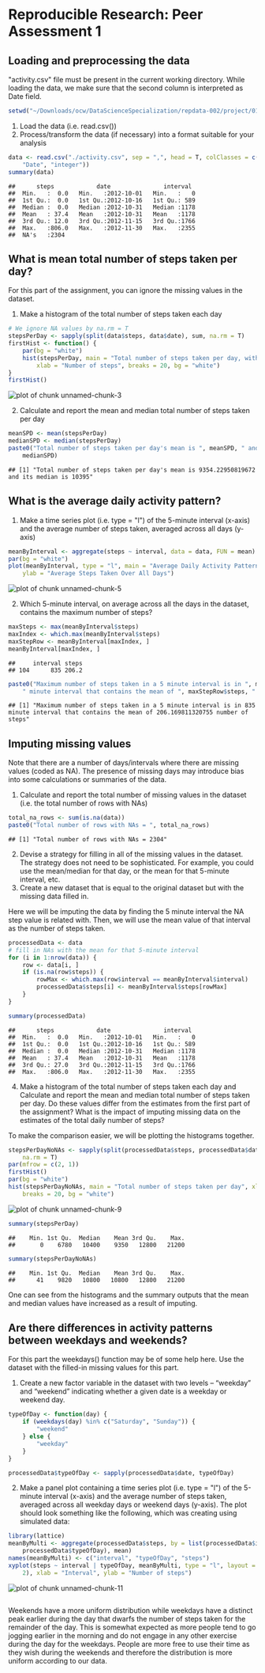 # Reproducible Research: Peer Assessment 1


## Loading and preprocessing the data

"activity.csv" file must be present in the current working directory. While loading the data, we make sure that the second column is interpreted as Date field.

```r
setwd("~/Downloads/ocw/DataScienceSpecialization/repdata-002/project/01/RepData_PeerAssessment1")
```

1. Load the data (i.e. read.csv())
2. Process/transform the data (if necessary) into a format suitable for your analysis


```r
data <- read.csv("./activity.csv", sep = ",", head = T, colClasses = c("integer", 
    "Date", "integer"))
summary(data)
```

```
##      steps            date               interval   
##  Min.   :  0.0   Min.   :2012-10-01   Min.   :   0  
##  1st Qu.:  0.0   1st Qu.:2012-10-16   1st Qu.: 589  
##  Median :  0.0   Median :2012-10-31   Median :1178  
##  Mean   : 37.4   Mean   :2012-10-31   Mean   :1178  
##  3rd Qu.: 12.0   3rd Qu.:2012-11-15   3rd Qu.:1766  
##  Max.   :806.0   Max.   :2012-11-30   Max.   :2355  
##  NA's   :2304
```


## What is mean total number of steps taken per day?

For this part of the assignment, you can ignore the missing values in the dataset.

1. Make a histogram of the total number of steps taken each day

```r
# We ignore NA values by na.rm = T
stepsPerDay <- sapply(split(data$steps, data$date), sum, na.rm = T)
firstHist <- function() {
    par(bg = "white")
    hist(stepsPerDay, main = "Total number of steps taken per day, with NA", 
        xlab = "Number of steps", breaks = 20, bg = "white")
}
firstHist()
```

![plot of chunk unnamed-chunk-3](figure/unnamed-chunk-3.png) 


2. Calculate and report the mean and median total number of steps taken per day

```r
meanSPD <- mean(stepsPerDay)
medianSPD <- median(stepsPerDay)
paste0("Total number of steps taken per day's mean is ", meanSPD, " and its median is ", 
    medianSPD)
```

```
## [1] "Total number of steps taken per day's mean is 9354.22950819672 and its median is 10395"
```



## What is the average daily activity pattern?


1. Make a time series plot (i.e. type = "l") of the 5-minute interval (x-axis) and the average number of steps taken, averaged across all days (y-axis)

```r
meanByInterval <- aggregate(steps ~ interval, data = data, FUN = mean)
par(bg = "white")
plot(meanByInterval, type = "l", main = "Average Daily Activity Pattern", xlab = "5-minute Intervals Over Day", 
    ylab = "Average Steps Taken Over All Days")
```

![plot of chunk unnamed-chunk-5](figure/unnamed-chunk-5.png) 


2. Which 5-minute interval, on average across all the days in the dataset, contains the maximum number of steps?

```r
maxSteps <- max(meanByInterval$steps)
maxIndex <- which.max(meanByInterval$steps)
maxStepRow <- meanByInterval[maxIndex, ]
meanByInterval[maxIndex, ]
```

```
##     interval steps
## 104      835 206.2
```

```r
paste0("Maximum number of steps taken in a 5 minute interval is in ", maxStepRow$interval, 
    " minute interval that contains the mean of ", maxStepRow$steps, " number of steps")
```

```
## [1] "Maximum number of steps taken in a 5 minute interval is in 835 minute interval that contains the mean of 206.169811320755 number of steps"
```


## Imputing missing values

Note that there are a number of days/intervals where there are missing values (coded as NA). The presence of missing days may introduce bias into some calculations or summaries of the data.

1. Calculate and report the total number of missing values in the dataset (i.e. the total number of rows with NAs)

```r
total_na_rows <- sum(is.na(data))
paste0("Total number of rows with NAs = ", total_na_rows)
```

```
## [1] "Total number of rows with NAs = 2304"
```


2. Devise a strategy for filling in all of the missing values in the dataset. The strategy does not need to be sophisticated. For example, you could use the mean/median for that day, or the mean for that 5-minute interval, etc.
3. Create a new dataset that is equal to the original dataset but with the missing data filled in.

Here we will be imputing the data by finding the 5 minute interval the NA step value is related with. Then, we will use the mean value of that interval as the number of steps taken.


```r
processedData <- data
# fill in NAs with the mean for that 5-minute interval
for (i in 1:nrow(data)) {
    row <- data[i, ]
    if (is.na(row$steps)) {
        rowMax <- which.max(row$interval == meanByInterval$interval)
        processedData$steps[i] <- meanByInterval$steps[rowMax]
    }
}

summary(processedData)
```

```
##      steps            date               interval   
##  Min.   :  0.0   Min.   :2012-10-01   Min.   :   0  
##  1st Qu.:  0.0   1st Qu.:2012-10-16   1st Qu.: 589  
##  Median :  0.0   Median :2012-10-31   Median :1178  
##  Mean   : 37.4   Mean   :2012-10-31   Mean   :1178  
##  3rd Qu.: 27.0   3rd Qu.:2012-11-15   3rd Qu.:1766  
##  Max.   :806.0   Max.   :2012-11-30   Max.   :2355
```


4. Make a histogram of the total number of steps taken each day and Calculate and report the mean and median total number of steps taken per day. Do these values differ from the estimates from the first part of the assignment? What is the impact of imputing missing data on the estimates of the total daily number of steps?

To make the comparison easier, we will be plotting the histograms together.


```r
stepsPerDayNoNAs <- sapply(split(processedData$steps, processedData$date), sum, 
    na.rm = T)
par(mfrow = c(2, 1))
firstHist()
par(bg = "white")
hist(stepsPerDayNoNAs, main = "Total number of steps taken per day", xlab = "Number of steps", 
    breaks = 20, bg = "white")
```

![plot of chunk unnamed-chunk-9](figure/unnamed-chunk-9.png) 

```r
summary(stepsPerDay)
```

```
##    Min. 1st Qu.  Median    Mean 3rd Qu.    Max. 
##       0    6780   10400    9350   12800   21200
```

```r
summary(stepsPerDayNoNAs)
```

```
##    Min. 1st Qu.  Median    Mean 3rd Qu.    Max. 
##      41    9820   10800   10800   12800   21200
```


One can see from the histograms and the summary outputs that the mean and median values have increased as a result of imputing.

## Are there differences in activity patterns between weekdays and weekends?

For this part the weekdays() function may be of some help here. Use the dataset with the filled-in missing values for this part.

1. Create a new factor variable in the dataset with two levels – “weekday” and “weekend” indicating whether a given date is a weekday or weekend day.

```r
typeOfDay <- function(day) {
    if (weekdays(day) %in% c("Saturday", "Sunday")) {
        "weekend"
    } else {
        "weekday"
    }
}

processedData$typeOfDay <- sapply(processedData$date, typeOfDay)
```

2. Make a panel plot containing a time series plot (i.e. type = "l") of the 5-minute interval (x-axis) and the average number of steps taken, averaged across all weekday days or weekend days (y-axis). The plot should look something like the following, which was creating using simulated data:


```r
library(lattice)
meanByMulti <- aggregate(processedData$steps, by = list(processedData$interval, 
    processedData$typeOfDay), mean)
names(meanByMulti) <- c("interval", "typeOfDay", "steps")
xyplot(steps ~ interval | typeOfDay, meanByMulti, type = "l", layout = c(1, 
    2), xlab = "Interval", ylab = "Number of steps")
```

![plot of chunk unnamed-chunk-11](figure/unnamed-chunk-11.png) 

```r

```


Weekends have a more uniform distribution while weekdays have a distinct peak earlier during the day that dwarfs the number of steps taken for the remainder of the day. This is somewhat expected as more people tend to go jogging earlier in the morning and do not engage in any other exercise during the day for the weekdays. People are more free to use their time as they wish during the weekends and therefore the distribution is more uniform according to our data.

